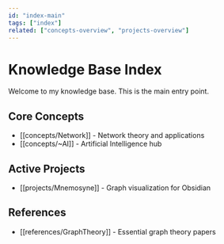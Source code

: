 ```yaml
---
id: "index-main"
tags: ["index"]
related: ["concepts-overview", "projects-overview"]
---
```

# Knowledge Base Index

Welcome to my knowledge base. This is the main entry point.

## Core Concepts
- [[concepts/Network]] - Network theory and applications
- [[concepts/~AI]] - Artificial Intelligence hub

## Active Projects
- [[projects/Mnemosyne]] - Graph visualization for Obsidian

## References
- [[references/GraphTheory]] - Essential graph theory papers